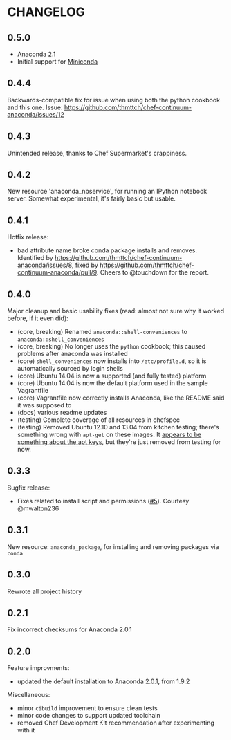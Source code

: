 # CHANGELOG

## 0.5.0

- Anaconda 2.1
- Initial support for [Miniconda](http://conda.pydata.org/miniconda.html)

## 0.4.4

Backwards-compatible fix for issue when using both the python cookbook and this
one. Issue: https://github.com/thmttch/chef-continuum-anaconda/issues/12

## 0.4.3

Unintended release, thanks to Chef Supermarket's crappiness.

## 0.4.2

New resource 'anaconda_nbservice', for running an IPython notebook server.
Somewhat experimental, it's fairly basic but usable.

## 0.4.1

Hotfix release:

- bad attribute name broke conda package installs and removes. Identified by
  https://github.com/thmttch/chef-continuum-anaconda/issues/8, fixed by
  https://github.com/thmttch/chef-continuum-anaconda/pull/9. Cheers to
  @touchdown for the report.

## 0.4.0

Major cleanup and basic usability fixes (read: almost not sure why it worked
before, if it even did):

- (core, breaking) Renamed `anaconda::shell-conveniences` to
  `anaconda::shell_conveniences`
- (core, breaking) No longer uses the `python` cookbook; this caused problems
  after anaconda was installed
- (core) `shell_conveniences` now installs into `/etc/profile.d`, so it is
  automatically sourced by login shells
- (core) Ubuntu 14.04 is now a supported (and fully tested) platform
- (core) Ubuntu 14.04 is now the default platform used in the sample Vagrantfile
- (core) Vagrantfile now correctly installs Anaconda, like the README said it
  was supposed to
- (docs) various readme updates
- (testing) Complete coverage of all resources in chefspec
- (testing) Removed Ubuntu 12.10 and 13.04 from kitchen testing; there's
  something wrong with `apt-get` on these images. It [appears to
  be](http://ubuntuforums.org/showthread.php?t=1542755) [something about the
  apt keys](http://ubuntuforums.org/showthread.php?p=7001019#7001019), but
  they're just removed from testing for now.

## 0.3.3

Bugfix release:

- Fixes related to install script and permissions
  ([#5](https://github.com/thmttch/chef-continuum-anaconda/pull/5)). Courtesy
  @mwalton236

## 0.3.1

New resource: `anaconda_package`, for installing and removing packages via
`conda`

## 0.3.0

Rewrote all project history

## 0.2.1

Fix incorrect checksums for Anaconda 2.0.1

## 0.2.0

Feature improvments:

- updated the default installation to Anaconda 2.0.1, from 1.9.2

Miscellaneous:

- minor `cibuild` improvement to ensure clean tests
- minor code changes to support updated toolchain
- removed Chef Development Kit recommendation after experimenting with it
